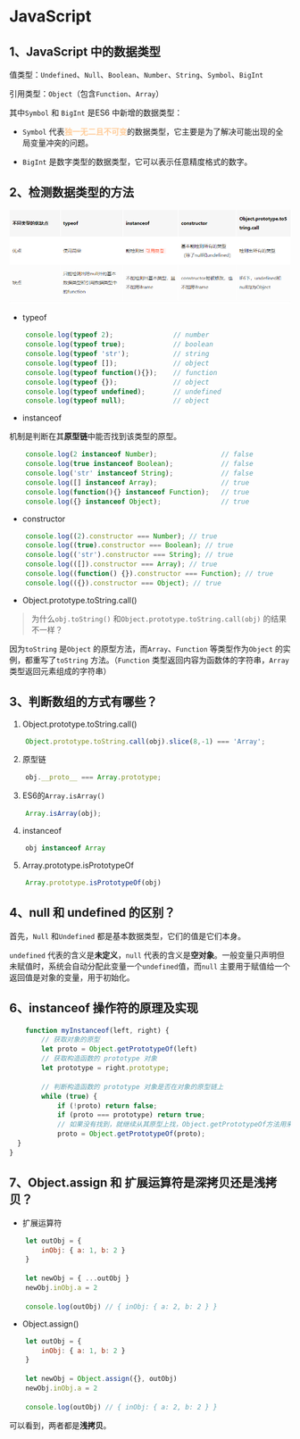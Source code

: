 # JavaScript

[]()
## 1、JavaScript 中的数据类型

值类型：`Undefined`、`Null`、`Boolean`、`Number`、`String`、`Symbol`、`BigInt`

引用类型：`Object`（包含`Function`、`Array`）

其中`Symbol` 和 `BigInt` 是ES6 中新增的数据类型：
+ `Symbol` 代表<b style="color: #FFCC99;">独一无二且不可变</b>的数据类型，它主要是为了解决可能出现的全局变量冲突的问题。

+ `BigInt` 是数字类型的数据类型，它可以表示任意精度格式的数字。

## 2、检测数据类型的方法

![检测数据类型的方式](../imgs/js-base/uTools_1665907197488.png)

+ typeof 

```javascript
    console.log(typeof 2);               // number
    console.log(typeof true);            // boolean
    console.log(typeof 'str');           // string
    console.log(typeof []);              // object    
    console.log(typeof function(){});    // function
    console.log(typeof {});              // object
    console.log(typeof undefined);       // undefined
    console.log(typeof null);            // object
```

+ instanceof

机制是判断在其**原型链**中能否找到该类型的原型。

```javascript
    console.log(2 instanceof Number);                // false
    console.log(true instanceof Boolean);            // false 
    console.log('str' instanceof String);            // false 
    console.log([] instanceof Array);                // true
    console.log(function(){} instanceof Function);   // true
    console.log({} instanceof Object);               // true
```

+ constructor

```javascript
    console.log((2).constructor === Number); // true
    console.log((true).constructor === Boolean); // true
    console.log(('str').constructor === String); // true
    console.log(([]).constructor === Array); // true
    console.log((function() {}).constructor === Function); // true
    console.log(({}).constructor === Object); // true
```

+ Object.prototype.toString.call()

> 为什么`obj.toString()` 和`Object.prototype.toString.call(obj)` 的结果不一样？

因为`toString` 是`Object` 的原型方法，而`Array`、`Function` 等类型作为`Object` 的实例，都重写了`toString` 方法。（`Function` 类型返回内容为函数体的字符串，`Array` 类型返回元素组成的字符串）

## 3、判断数组的方式有哪些？

1. Object.prototype.toString.call()

```javascript
    Object.prototype.toString.call(obj).slice(8,-1) === 'Array';
```

2. 原型链

```javascript
    obj.__proto__ === Array.prototype;
```

3. ES6的`Array.isArray()`

```javascript
    Array.isArray(obj);
```

4. instanceof

```javascript
    obj instanceof Array
```

5. Array.prototype.isPrototypeOf

```javascript
    Array.prototype.isPrototypeOf(obj)
```

## 4、null 和 undefined 的区别？

首先，`Null` 和`Undefined` 都是基本数据类型，它们的值是它们本身。

`undefined` 代表的含义是**未定义**，`null` 代表的含义是**空对象**。一般变量只声明但未赋值时，系统会自动分配此变量一个`undefined`值，而`null` 主要用于赋值给一个返回值是对象的变量，用于初始化。

## 6、instanceof 操作符的原理及实现

```javascript
    function myInstanceof(left, right) {
        // 获取对象的原型
        let proto = Object.getPrototypeOf(left)
        // 获取构造函数的 prototype 对象
        let prototype = right.prototype; 
        
        // 判断构造函数的 prototype 对象是否在对象的原型链上
        while (true) {
            if (!proto) return false;
            if (proto === prototype) return true;
            // 如果没有找到，就继续从其原型上找，Object.getPrototypeOf方法用来获取指定对象的原型
            proto = Object.getPrototypeOf(proto);
  }
}
```

## 7、Object.assign 和 扩展运算符是深拷贝还是浅拷贝？

+ 扩展运算符

```javascript
    let outObj = {
        inObj: { a: 1, b: 2 }
    }

    let newObj = { ...outObj }
    newObj.inObj.a = 2

    console.log(outObj) // { inObj: { a: 2, b: 2 } }
```

+ Object.assign()

```javascript
    let outObj = {
        inObj: { a: 1, b: 2 }
    }

    let newObj = Object.assign({}, outObj)
    newObj.inObj.a = 2

    console.log(outObj) // { inObj: { a: 2, b: 2 } }
```

可以看到，两者都是**浅拷贝**。